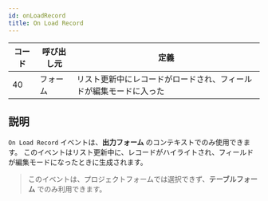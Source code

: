 ```yaml
---
id: onLoadRecord
title: On Load Record
---
```


| コード | 呼び出し元 | 定義                                |
| --- | ----- | --------------------------------- |
| 40  | フォーム  | リスト更新中にレコードがロードされ、フィールドが編集モードに入った |

## 説明

`On Load Record` イベントは、**出力フォーム** のコンテキストでのみ使用できます。 このイベントはリスト更新中に、レコードがハイライトされ、フィールドが編集モードになったときに生成されます。

> このイベントは、プロジェクトフォームでは選択できず、**テーブルフォーム** でのみ利用できます。



